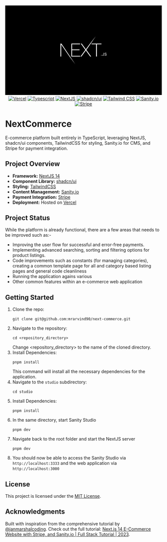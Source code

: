 <p style="text-align: center;">
    <img src="./docs/images/next-logo-dark.webp" alt="NextJS Logo Dark"/>
    <br />
    <a href="https://vercel.com"><img src="https://img.shields.io/badge/Vercel-000?logo=vercel&logoColor=fff&style=plastic" alt="Vercel"/></a>
    <a href="https://www.typescriptlang.org"><img src="https://img.shields.io/badge/TypeScript-3178C6?logo=typescript&logoColor=fff&style=plastic" alt="Typescript"/></a>
    <a href="https://nextjs.org"><img src="https://img.shields.io/badge/Next.js-000?logo=nextdotjs&logoColor=fff&style=plastic" alt="NextJS" /></a>
    <a href="https://ui.shadcn.com"><img src="https://img.shields.io/badge/shadcn%2Fui-000?logo=shadcnui&logoColor=fff&style=plastic" alt="shadcn/ui" /></a>
    <a href="https://tailwindcss.com"><img src="https://img.shields.io/badge/Tailwind%20CSS-06B6D4?logo=tailwindcss&logoColor=fff&style=plastic" alt="Tailwind CSS" /></a>
    <a href="https://www.sanity.io"><img src="https://img.shields.io/badge/Sanity-F03E2F?logo=sanity&logoColor=fff&style=plastic" alt="Sanity.io" /></a>
    <a href="https://stripe.com/en-my"><img src="https://img.shields.io/badge/Stripe-008CDD?logo=stripe&logoColor=fff&style=plastic" alt="Stripe" /></a>
</p>

# NextCommerce

E-commerce platform built entirely in TypeScript, leveraging NextJS, shadcn/ui
components, TailwindCSS for styling, Sanity.io for CMS, and Stripe for payment
integration.

## Project Overview

- **Framework:** [NextJS 14](https://nextjs.org)
- **Component Library:** [shadcn/ui](https://ui.shadcn.com)
- **Styling:** [TailwindCSS](https://tailwindcss.com)
- **Content Management:** [Sanity.io](https://sanity.io)
- **Payment Integration:** [Stripe](https://stripe.com/)
- **Deployment:** Hosted on [Vercel](http://vercel.com)

## Project Status

While the platform is already functional, there are a few areas that needs to be improved such as:-

- Improving the user flow for successful and error-free payments.
- Implementing advanced searching, sorting and filtering options for product listings.
- Code improvements such as constants (for managing categories), creating a common template page for all and category based listing pages and general code cleanliness
- Running the application agains various 
- Other common features within an e-commerce web application

## Getting Started
1. Clone the repo:
    ```git
    git clone git@github.com:mrarvind90/next-commerce.git
    ```
2. Navigate to the repository:
    ```shell
    cd <repository_directory>
    ```
   Change <repository_directory> to the name of the cloned directory.
3. Install Dependencies:
    ```shell
    pnpm install
    ```
   This command will install all the necessary dependencies for the application.
4. Navigate to the `studio` subdirectory:
   ```shell
   cd studio
   ```
5. Install Dependencies:
    ```shell
    pnpm install
    ```
6. In the same directory, start Sanity Studio
    ```shell
    pnpm dev
    ```
7. Navigate back to the root folder and start the NextJS server
    ```shell
    pnpm dev
    ```
8. You should now be able to access the Sanity Studio via `http://localhost:3333` and the web application via `http://localhost:3000`

## License

This project is licensed under the [MIT License](./LICENSE).

## Acknowledgments

Built with inspiration from the comprehensive tutorial by [@janmarshalcoding](https://www.youtube.com/@janmarshalcoding).
Check out the full tutorial: [Next.js 14 E-Commerce Website with Stripe, and Sanity.io | Full Stack Tutorial | 2023](https://www.youtube.com/watch?v=UnwmPuPdhFc&t=10560s).
